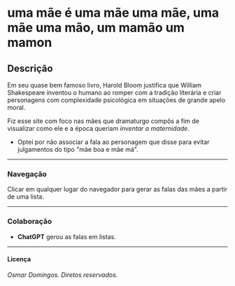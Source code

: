 uma mãe é uma mãe uma mãe, uma mãe uma mão, um mamão um mamon
=============================================================

## Descrição

Em seu quase bem famoso livro, Harold Bloom justifica que William Shakespeare inventou o humano ao romper com a tradição literária e criar personagens com complexidade psicológica em situações de grande apelo moral.

Fiz esse site com foco nas mães que dramaturgo compôs a fim de visualizar como ele e a época queriam *inventar a maternidade*.

+ Optei por não associar a fala ao personagem que disse para evitar julgamentos do tipo "mãe boa e mãe má". 

___
### Navegação

Clicar em qualquer lugar do navegador para gerar as falas das mães a partir de uma lista.

___
### Colaboração

+ **ChatGPT** gerou as falas em listas.

___
#### Licença
_Osmar Domingos. Diretos reservados._